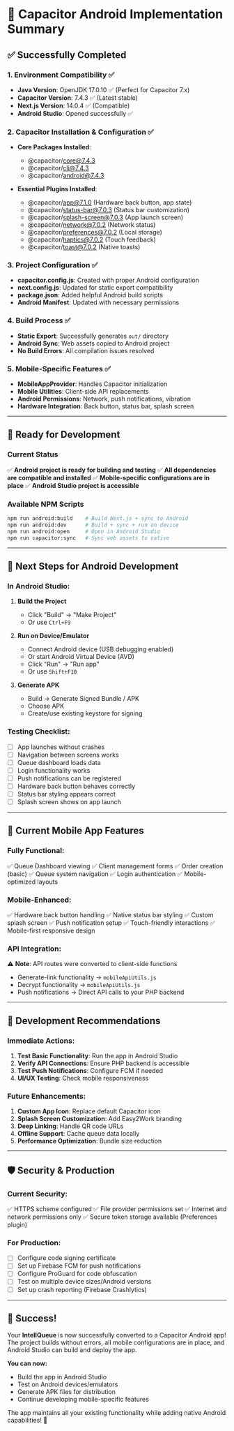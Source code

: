 # 🎉 Capacitor Android Implementation Summary

## ✅ **Successfully Completed**

### **1. Environment Compatibility ✅**
- **Java Version**: OpenJDK 17.0.10 ✅ (Perfect for Capacitor 7.x)
- **Capacitor Version**: 7.4.3 ✅ (Latest stable)
- **Next.js Version**: 14.0.4 ✅ (Compatible)
- **Android Studio**: Opened successfully ✅

### **2. Capacitor Installation & Configuration ✅**
- **Core Packages Installed**:
  - @capacitor/core@7.4.3
  - @capacitor/cli@7.4.3
  - @capacitor/android@7.4.3

- **Essential Plugins Installed**:
  - @capacitor/app@7.1.0 (Hardware back button, app state)
  - @capacitor/status-bar@7.0.3 (Status bar customization)
  - @capacitor/splash-screen@7.0.3 (App launch screen)
  - @capacitor/network@7.0.2 (Network status)
  - @capacitor/preferences@7.0.2 (Local storage)
  - @capacitor/haptics@7.0.2 (Touch feedback)
  - @capacitor/toast@7.0.2 (Native toasts)

### **3. Project Configuration ✅**
- **capacitor.config.js**: Created with proper Android configuration
- **next.config.js**: Updated for static export compatibility
- **package.json**: Added helpful Android build scripts
- **Android Manifest**: Updated with necessary permissions

### **4. Build Process ✅**
- **Static Export**: Successfully generates `out/` directory
- **Android Sync**: Web assets copied to Android project
- **No Build Errors**: All compilation issues resolved

### **5. Mobile-Specific Features ✅**
- **MobileAppProvider**: Handles Capacitor initialization
- **Mobile Utilities**: Client-side API replacements
- **Android Permissions**: Network, push notifications, vibration
- **Hardware Integration**: Back button, status bar, splash screen

---

## 🚀 **Ready for Development**

### **Current Status**
✅ **Android project is ready for building and testing**
✅ **All dependencies are compatible and installed**
✅ **Mobile-specific configurations are in place**
✅ **Android Studio project is accessible**

### **Available NPM Scripts**
```bash
npm run android:build    # Build Next.js + sync to Android
npm run android:dev      # Build + sync + run on device
npm run android:open     # Open in Android Studio
npm run capacitor:sync   # Sync web assets to native
```

---

## 📱 **Next Steps for Android Development**

### **In Android Studio:**

1. **Build the Project**
   - Click "Build" → "Make Project" 
   - Or use `Ctrl+F9`

2. **Run on Device/Emulator**
   - Connect Android device (USB debugging enabled)
   - Or start Android Virtual Device (AVD)
   - Click "Run" → "Run app"
   - Or use `Shift+F10`

3. **Generate APK**
   - Build → Generate Signed Bundle / APK
   - Choose APK
   - Create/use existing keystore for signing

### **Testing Checklist:**
- [ ] App launches without crashes
- [ ] Navigation between screens works
- [ ] Queue dashboard loads data
- [ ] Login functionality works
- [ ] Push notifications can be registered
- [ ] Hardware back button behaves correctly
- [ ] Status bar styling appears correct
- [ ] Splash screen shows on app launch

---

## 🔧 **Current Mobile App Features**

### **Fully Functional:**
✅ Queue Dashboard viewing
✅ Client management forms
✅ Order creation (basic)
✅ Queue system navigation
✅ Login authentication
✅ Mobile-optimized layouts

### **Mobile-Enhanced:**
✅ Hardware back button handling
✅ Native status bar styling
✅ Custom splash screen
✅ Push notification setup
✅ Touch-friendly interactions
✅ Mobile-first responsive design

### **API Integration:**
⚠️ **Note**: API routes were converted to client-side functions
- Generate-link functionality → `mobileApiUtils.js`
- Decrypt functionality → `mobileApiUtils.js`
- Push notifications → Direct API calls to your PHP backend

---

## 🎯 **Development Recommendations**

### **Immediate Actions:**
1. **Test Basic Functionality**: Run the app in Android Studio
2. **Verify API Connections**: Ensure PHP backend is accessible
3. **Test Push Notifications**: Configure FCM if needed
4. **UI/UX Testing**: Check mobile responsiveness

### **Future Enhancements:**
1. **Custom App Icon**: Replace default Capacitor icon
2. **Splash Screen Customization**: Add Easy2Work branding
3. **Deep Linking**: Handle QR code URLs
4. **Offline Support**: Cache queue data locally
5. **Performance Optimization**: Bundle size reduction

---

## 🛡️ **Security & Production**

### **Current Security:**
✅ HTTPS scheme configured
✅ File provider permissions set
✅ Internet and network permissions only
✅ Secure token storage available (Preferences plugin)

### **For Production:**
- [ ] Configure code signing certificate
- [ ] Set up Firebase FCM for push notifications
- [ ] Configure ProGuard for code obfuscation
- [ ] Test on multiple device sizes/Android versions
- [ ] Set up crash reporting (Firebase Crashlytics)

---

## 🎉 **Success!**

Your **IntellQueue** is now successfully converted to a Capacitor Android app! The project builds without errors, all mobile configurations are in place, and Android Studio can build and deploy the app.

**You can now:**
- Build the app in Android Studio
- Test on Android devices/emulators
- Generate APK files for distribution
- Continue developing mobile-specific features

The app maintains all your existing functionality while adding native Android capabilities! 🚀
